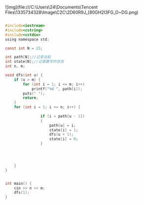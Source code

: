 ![img](file:///C:\Users\24\Documents\Tencent Files\1335734328\Image\C2C\2D60R9J_[80GH2I3FG_O~DG.png)





```c

#include<iostream>
#include<cstring>
#include<cstdio>
using namespace std;

const int N = 25;

int path[N];//记录当前
int state[N];//记录数字的状态
int n, m;

void dfs(int u) {
	if (u > m) {
		for (int i = 1; i <= m; i++)
			printf("%d ", path[i]);
		puts(" ");
		return;
	}
	for (int i = 1; i <= n; i++) {
		
				if (i > path[u - 1])
				{
					path[u] = i;
					state[i] = 1;
					dfs(u + 1);
					state[i] = 0;
				}
		



	}
}


int main() {
	cin >> n >> m;
	dfs(1);
}
```

